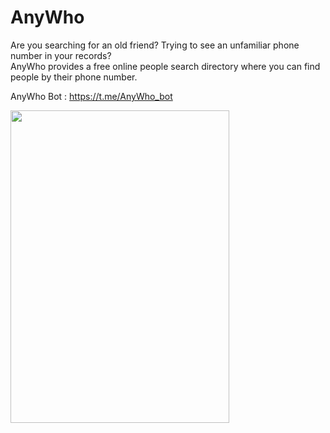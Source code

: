 # AnyWho
Are you searching for an old friend?
Trying to see an unfamiliar phone number in your records? <br>
AnyWho provides a free online people search directory where you can find people by their phone number.

AnyWho Bot :
https://t.me/AnyWho_bot

<img src="https://user-images.githubusercontent.com/54961548/176185465-3d6b9599-8cdf-4a3f-8091-1d558dd17165.png" width="350" height="500">

